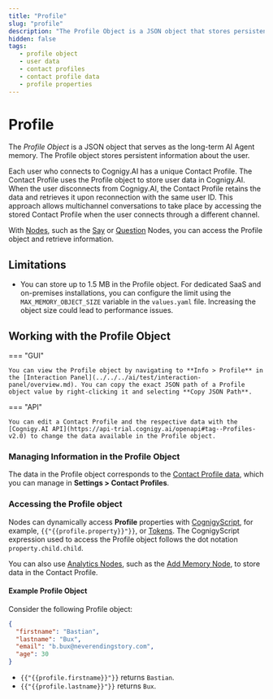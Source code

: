 ```yaml
---
title: "Profile" 
slug: "profile"
description: "The Profile Object is a JSON object that stores persistent information about the user."
hidden: false 
tags:
   - profile object
   - user data
   - contact profiles
   - contact profile data
   - profile properties
---
```

# Profile

The _Profile Object_ is a JSON object that serves as the long-term AI Agent memory. The Profile object stores persistent information about the user.

Each user who connects to Cognigy.AI has a unique Contact Profile. The Contact Profile uses the Profile object to store user data in Cognigy.AI. When the user disconnects from Cognigy.AI, the Contact Profile retains the data and retrieves it upon reconnection with the same user ID. This approach allows multichannel conversations to take place by accessing the stored Contact Profile when the user connects through a different channel.

With [Nodes](../../build/nodes/overview.md), such as the [Say](../../build/node-reference/basic/say.md) or [Question](../../build/node-reference/basic/question.md) Nodes, you can access the Profile object and retrieve information.

## Limitations

- You can store up to 1.5 MB in the Profile object. For dedicated SaaS and on-premises installations, you can configure the limit using the `MAX_MEMORY_OBJECT_SIZE` variable in the `values.yaml` file. Increasing the object size could lead to performance issues.

## Working with the Profile Object

=== "GUI"

    You can view the Profile object by navigating to **Info > Profile** in the [Interaction Panel](../../../ai/test/interaction-panel/overview.md). You can copy the exact JSON path of a Profile object value by right-clicking it and selecting **Copy JSON Path**.

=== "API"

    You can edit a Contact Profile and the respective data with the [Cognigy.AI API](https://api-trial.cognigy.ai/openapi#tag--Profiles-v2.0) to change the data available in the Profile object.

### Managing Information in the Profile Object

The data in the Profile object corresponds to the [Contact Profile data](../../../ai/analyze/contact-profiles.md), which you can manage in **Settings > Contact Profiles**.

### Accessing the Profile object

Nodes can dynamically access **Profile** properties with [CognigyScript](../../build/cognigyscript.md), for example, `{{"{{profile.property}}"}}`, or [Tokens](../../build/tokens.md). The CognigyScript expression used to access the Profile object follows the dot notation `property.child.child`.

You can also use [Analytics Nodes](../node-reference/analytics/overview.md), such as the [Add Memory Node](../node-reference/analytics/add-memory.md), to store data in the Contact Profile.

#### Example Profile Object

Consider the following Profile object:

```json
{
  "firstname": "Bastian",
  "lastname": "Bux",
  "email": "b.bux@neverendingstory.com",
  "age": 30
}
```

- `{{"{{profile.firstname}}"}}` returns `Bastian`.
- `{{"{{profile.lastname}}"}}` returns `Bux`.

